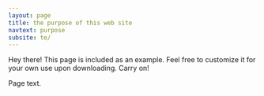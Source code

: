 ```yaml
---
layout: page
title: the purpose of this web site
navtext: purpose
subsite: te/
---
```


<p class="message">
  Hey there! This page is included as an example. Feel free to customize it for your own use upon downloading. Carry on!
</p>

Page text.